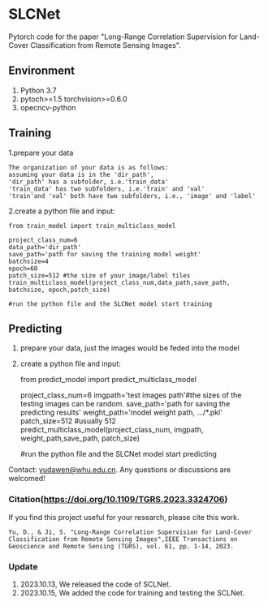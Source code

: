# SLCNet
Pytorch code for the paper "Long-Range Correlation Supervision for Land-Cover Classification from Remote Sensing Images".

## Environment
1. Python 3.7    
2. pytoch>=1.5 torchvision>=0.6.0    
3. opecncv-python

## Training
1.prepare your data    
    
    
    The organization of your data is as follows:
    assuming your data is in the 'dir_path',
    'dir_path' has a subfolder, i.e.'train_data'
    'train_data' has two subfolders, i.e.'train' and 'val'
    'train'and 'val' both have two subfolders, i.e., 'image' and 'label'

2.create a python file  and input:

   
    from train_model import train_multiclass_model

    project_class_num=6
    data_path='dir_path'
    save_path='path for saving the training model weight'
    batchsize=4
    epoch=60
    patch_size=512 #the size of your image/label tiles  
    train_multiclass_model(project_class_num,data_path,save_path, batchsize, epoch,patch_size)
    
    #run the python file and the SLCNet model start training
    
## Predicting
1. prepare your data, just the images would be feded into the model 

2. create a python file and input:
     
        
    from predict_model import predict_multiclass_model

    project_class_num=6
    imgpath='test images path'#the sizes of the testing images can be random.
    save_path='path for saving the predicting results'
    weight_path='model weight path, .../*.pkl'
    patch_size=512 #usually 512
    predict_multiclass_model(project_class_num, imgpath,  weight_path,save_path, patch_size)
    
    #run the python file and the SLCNet model start predicting

Contact: yudawen@whu.edu.cn. Any questions or discussions are welcomed!

### Citation(https://doi.org/10.1109/TGRS.2023.3324706)
 
If you find this project useful for your research, please cite this work.
    
    Yu, D., & Ji, S. "Long-Range Correlation Supervision for Land-Cover Classification from Remote Sensing Images",IEEE Transactions on Geoscience and Remote Sensing (TGRS), vol. 61, pp. 1-14, 2023.

### Update
1. 2023.10.13, We released the code of SCLNet. 
2. 2023.10.15, We added the code for training and testing the SCLNet.


